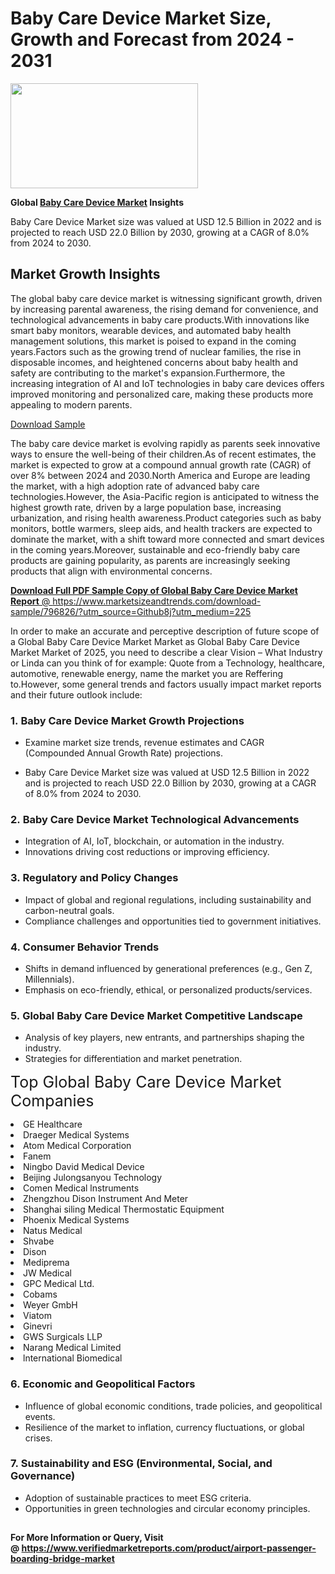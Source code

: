 <H1>Baby Care Device Market Size, Growth and Forecast from 2024 - 2031</H1><img class="aligncenter size-medium wp-image-584254" src="https://thirdeyenews.in/wp-content/uploads/2024/09/Global-Market-Research-300x168.jpeg" alt="" width="300" height="168" /><p><strong>Global&nbsp;<a href="https://www.marketsizeandtrends.com/download-sample/796826/?utm_source=Github8j?utm_medium=225">Baby Care Device Market</a> Insights</strong></p><p>Baby Care Device Market size was valued at USD 12.5 Billion in 2022 and is projected to reach USD 22.0 Billion by 2030, growing at a CAGR of 8.0% from 2024 to 2030.</p><p><h2>Market Growth Insights</h2> <p>The global baby care device market is witnessing significant growth, driven by increasing parental awareness, the rising demand for convenience, and technological advancements in baby care products.With innovations like smart baby monitors, wearable devices, and automated baby health management solutions, this market is poised to expand in the coming years.Factors such as the growing trend of nuclear families, the rise in disposable incomes, and heightened concerns about baby health and safety are contributing to the market's expansion.Furthermore, the increasing integration of AI and IoT technologies in baby care devices offers improved monitoring and personalized care, making these products more appealing to modern parents.</p> <p><a href="#">Download Sample</a></p> <p>The baby care device market is evolving rapidly as parents seek innovative ways to ensure the well-being of their children.As of recent estimates, the market is expected to grow at a compound annual growth rate (CAGR) of over 8% between 2024 and 2030.North America and Europe are leading the market, with a high adoption rate of advanced baby care technologies.However, the Asia-Pacific region is anticipated to witness the highest growth rate, driven by a large population base, increasing urbanization, and rising health awareness.Product categories such as baby monitors, bottle warmers, sleep aids, and health trackers are expected to dominate the market, with a shift toward more connected and smart devices in the coming years.Moreover, sustainable and eco-friendly baby care products are gaining popularity, as parents are increasingly seeking products that align with environmental concerns.<p><a href="#"></p><p><span class=""><strong>Download Full PDF Sample Copy of Global Baby Care Device Market Report</strong> @ <a href="https://www.marketsizeandtrends.com/download-sample/796826/?utm_source=Github8j?utm_medium=225" target="_blank">https://www.marketsizeandtrends.com/download-sample/796826/?utm_source=Github8j?utm_medium=225</a></span></p><p>In order to make an accurate and perceptive description of future scope of a Global&nbsp;Baby Care Device Market Market as Global&nbsp;Baby Care Device Market Market of 2025, you need to describe a clear Vision &ndash; What Industry or Linda can you think of for example: Quote from a Technology, healthcare, automotive, renewable energy, name the market you are Reffering to.However, some general trends and factors usually impact market reports and their future outlook include:</p><h3>1.&nbsp;<strong>Baby Care Device Market Growth Projections</strong></h3><ul><li>Examine market size trends, revenue estimates and CAGR (Compounded Annual Growth Rate) projections.</li><li><p>Baby Care Device Market size was valued at USD 12.5 Billion in 2022 and is projected to reach USD 22.0 Billion by 2030, growing at a CAGR of 8.0% from 2024 to 2030.</p></li></ul><h3>2.&nbsp;<strong>Baby Care Device Market Technological Advancements</strong></h3><ul><li>Integration of AI, IoT, blockchain, or automation in the industry.</li><li>Innovations driving cost reductions or improving efficiency.</li></ul><h3>3.&nbsp;<strong>Regulatory and Policy Changes</strong></h3><ul><li>Impact of global and regional regulations, including sustainability and carbon-neutral goals.</li><li>Compliance challenges and opportunities tied to government initiatives.</li></ul><h3>4.&nbsp;<strong>Consumer Behavior Trends</strong></h3><ul><li>Shifts in demand influenced by generational preferences (e.g., Gen Z, Millennials).</li><li>Emphasis on eco-friendly, ethical, or personalized products/services.</li></ul><h3>5.&nbsp;<strong>Global Baby Care Device Market Competitive Landscape</strong></h3><ul><li>Analysis of key players, new entrants, and partnerships shaping the industry.</li><li>Strategies for differentiation and market penetration.</li></ul><p data-pm-slice="1 1 []"><span style="color: inherit; font-family: inherit; font-size: 25px;">Top Global Baby Care Device Market Companies</span></p><div class="" data-test-id=""><p><li>GE Healthcare</li><li> Draeger Medical Systems</li><li> Atom Medical Corporation</li><li> Fanem</li><li> Ningbo David Medical Device</li><li> Beijing Julongsanyou Technology</li><li> Comen Medical lnstruments</li><li> Zhengzhou Dison Instrument And Meter</li><li> Shanghai siling Medical Thermostatic Equipment</li><li> Phoenix Medical Systems</li><li> Natus Medical</li><li> Shvabe</li><li> Dison</li><li> Mediprema</li><li> JW Medical</li><li> GPC Medical Ltd.</li><li> Cobams</li><li> Weyer GmbH</li><li> Viatom</li><li> Ginevri</li><li> GWS Surgicals LLP</li><li> Narang Medical Limited</li><li> lnternational Biomedical</li></p></div><h3>6.&nbsp;<strong>Economic and Geopolitical Factors</strong></h3><ul><li>Influence of global economic conditions, trade policies, and geopolitical events.</li><li>Resilience of the market to inflation, currency fluctuations, or global crises.</li></ul><h3>7.&nbsp;<strong>Sustainability and ESG (Environmental, Social, and Governance)</strong></h3><ul><li>Adoption of sustainable practices to meet ESG criteria.</li><li>Opportunities in green technologies and circular economy principles.</li></ul><h2><strong style="font-size: 14px;">For More Information or Query, Visit @&nbsp;</strong><a style="background-color: #ffffff; font-size: 14px;" href="https://www.marketsizeandtrends.com/report/baby-care-device-market/" target="_blank">https://www.verifiedmarketreports.com/product/airport-passenger-boarding-bridge-market</a></h2>